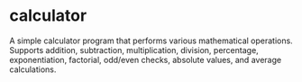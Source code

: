 # calculator
A simple calculator program that performs various mathematical operations. Supports addition, subtraction, multiplication, division, percentage, exponentiation, factorial, odd/even checks, absolute values, and average calculations.
